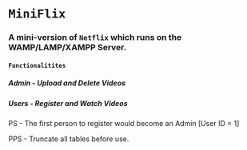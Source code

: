 # `MiniFlix`
 
### A mini-version of ```Netflix``` which runs on the WAMP/LAMP/XAMPP Server.

 
 
#### ```Functionalitites```       

##### Admin - Upload and Delete Videos

##### Users - Register and Watch Videos

PS - The first person to register would become an Admin [User ID = 1]

PPS - Truncate all tables before use.
            
      
     
